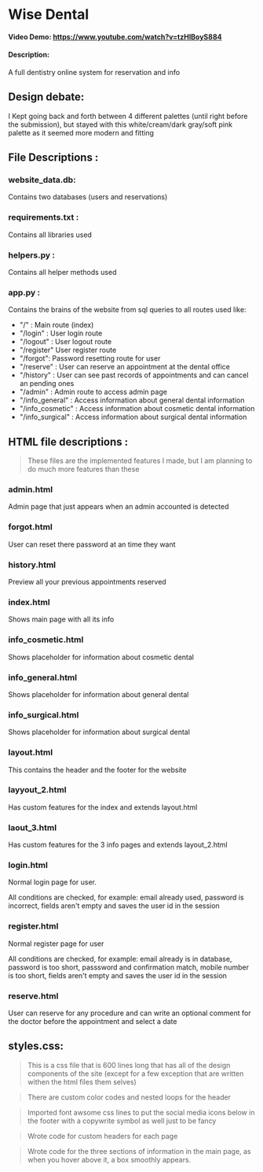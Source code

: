 # Wise Dental
#### Video Demo:  <https://www.youtube.com/watch?v=tzHIBoyS884>
#### Description:
A full dentistry online system for reservation and info

## Design debate:
I Kept going back and forth between 4 different palettes (until right before the submission), but stayed with this white/cream/dark gray/soft pink palette as it seemed more modern and fitting

## File Descriptions :
### website_data.db:
Contains two databases (users and reservations)

### requirements.txt :
Contains all libraries used

### helpers.py :
Contains all helper methods used

### app.py :
Contains the brains of the website from sql queries to all routes used like:
* "/" : Main route (index)
* "/login" : User login route
* "/logout" : User logout route
* "/register" User register route
* "/forgot": Password resetting route for user
* "/reserve" : User can reserve an appointment at the dental office
* "/history" : User can see past records of appointments and can cancel an pending ones
* "/admin" : Admin route to access admin page
* "/info_general" : Access information about general dental information
* "/info_cosmetic" : Access information about cosmetic dental information
* "/info_surgical" : Access information about surgical dental information

## HTML file descriptions :
> These files are the implemented features I made, but I am planning to do much more features than these

### admin.html
Admin page that just appears when an admin accounted is detected

### forgot.html
User can reset there password at an time they want

### history.html
Preview all your previous appointments reserved

### index.html
Shows main page with all its info

### info_cosmetic.html
Shows placeholder for information about cosmetic dental

### info_general.html
Shows placeholder for information about general dental

### info_surgical.html
Shows placeholder for information about surgical dental

### layout.html
This contains the header and the footer for the website

### layyout_2.html
Has custom features for the index and extends layout.html

### laout_3.html
Has custom features for the 3 info pages and extends layout_2.html

### login.html
Normal login page for user.

All conditions are checked, for example: email already used, password is incorrect, fields aren't empty and saves the user id in the session

### register.html
Normal register page for user

All conditions are checked, for example: email already is in database, password is too short, passsword and confirmation match, mobile number is too short, fields aren't empty and saves the user id in the session

### reserve.html
User can reserve for any procedure and can write an optional comment for the doctor before the appointment and select a date

## styles.css:
> This is a css file that is 600 lines long that has all of the design components of the site (except for a few exception that are written withen the html files them selves)

> There are custom color codes and nested loops for the header

> Imported font awsome css lines to put the social media icons below in the footer with a copywrite symbol as well just to be fancy

> Wrote code for custom headers for each page

> Wrote code for the three sections of information in the main page, as when you hover above it, a box smoothly appears.
